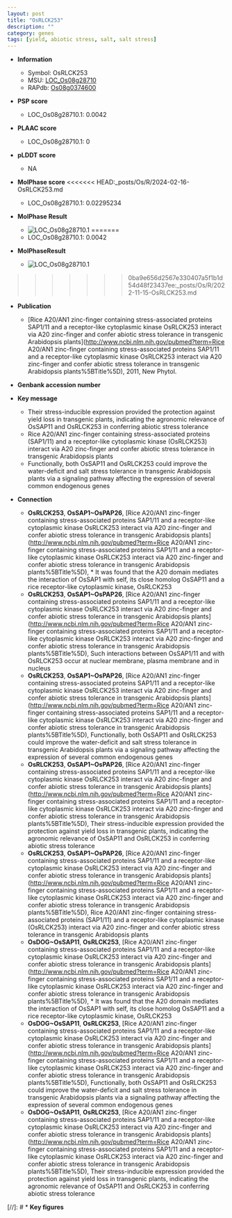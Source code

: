```yaml
---
layout: post
title: "OsRLCK253"
description: ""
category: genes
tags: [yield, abiotic stress, salt, salt stress]
---
```


* **Information**  
    + Symbol: OsRLCK253  
    + MSU: [LOC_Os08g28710](http://rice.plantbiology.msu.edu/cgi-bin/ORF_infopage.cgi?orf=LOC_Os08g28710)  
    + RAPdb: [Os08g0374600](http://rapdb.dna.affrc.go.jp/viewer/gbrowse_details/irgsp1?name=Os08g0374600)  

* **PSP score**  
    + LOC_Os08g28710.1: 0.0042 

* **PLAAC score**  
    + LOC_Os08g28710.1: 0 

* **pLDDT score**
    + NA


* **MolPhase score**
<<<<<<< HEAD:_posts/Os/R/2024-02-16-OsRLCK253.md
    + LOC_Os08g28710.1: 0.02295234

* **MolPhase Result**
    + ![LOC_Os08g28710.1](https://304243504.github.io/Pictures/LOC_Os08g/LOC_Os08g28710.1.png)
=======
    + LOC_Os08g28710.1: 0.0042

* **MolPhaseResult**
    + ![LOC_Os08g28710.1](https://ricepsp.github.io/pictures/LOC_Os08g/LOC_Os08g28710.1.png)
>>>>>>> 0ba9e656d2567e330407a5f1b1d54d48f23437ee:_posts/Os/R/2022-11-15-OsRLCK253.md

* **Publication**  
    + [Rice A20/AN1 zinc-finger containing stress-associated proteins SAP1/11 and a receptor-like cytoplasmic kinase OsRLCK253 interact via A20 zinc-finger and confer abiotic stress tolerance in transgenic Arabidopsis plants](http://www.ncbi.nlm.nih.gov/pubmed?term=Rice A20/AN1 zinc-finger containing stress-associated proteins SAP1/11 and a receptor-like cytoplasmic kinase OsRLCK253 interact via A20 zinc-finger and confer abiotic stress tolerance in transgenic Arabidopsis plants%5BTitle%5D), 2011, New Phytol.

* **Genbank accession number**  

* **Key message**  
    + Their stress-inducible expression provided the protection against yield loss in transgenic plants, indicating the agronomic relevance of OsSAP11 and OsRLCK253 in conferring abiotic stress tolerance
    + Rice A20/AN1 zinc-finger containing stress-associated proteins (SAP1/11) and a receptor-like cytoplasmic kinase (OsRLCK253) interact via A20 zinc-finger and confer abiotic stress tolerance in transgenic Arabidopsis plants
    + Functionally, both OsSAP11 and OsRLCK253 could improve the water-deficit and salt stress tolerance in transgenic Arabidopsis plants via a signaling pathway affecting the expression of several common endogenous genes

* **Connection**  
    + __OsRLCK253__, __OsSAP1~OsPAP26__, [Rice A20/AN1 zinc-finger containing stress-associated proteins SAP1/11 and a receptor-like cytoplasmic kinase OsRLCK253 interact via A20 zinc-finger and confer abiotic stress tolerance in transgenic Arabidopsis plants](http://www.ncbi.nlm.nih.gov/pubmed?term=Rice A20/AN1 zinc-finger containing stress-associated proteins SAP1/11 and a receptor-like cytoplasmic kinase OsRLCK253 interact via A20 zinc-finger and confer abiotic stress tolerance in transgenic Arabidopsis plants%5BTitle%5D), * It was found that the A20 domain mediates the interaction of OsSAP1 with self, its close homolog OsSAP11 and a rice receptor-like cytoplasmic kinase, OsRLCK253
    + __OsRLCK253__, __OsSAP1~OsPAP26__, [Rice A20/AN1 zinc-finger containing stress-associated proteins SAP1/11 and a receptor-like cytoplasmic kinase OsRLCK253 interact via A20 zinc-finger and confer abiotic stress tolerance in transgenic Arabidopsis plants](http://www.ncbi.nlm.nih.gov/pubmed?term=Rice A20/AN1 zinc-finger containing stress-associated proteins SAP1/11 and a receptor-like cytoplasmic kinase OsRLCK253 interact via A20 zinc-finger and confer abiotic stress tolerance in transgenic Arabidopsis plants%5BTitle%5D), Such interactions between OsSAP1/11 and with OsRLCK253 occur at nuclear membrane, plasma membrane and in nucleus
    + __OsRLCK253__, __OsSAP1~OsPAP26__, [Rice A20/AN1 zinc-finger containing stress-associated proteins SAP1/11 and a receptor-like cytoplasmic kinase OsRLCK253 interact via A20 zinc-finger and confer abiotic stress tolerance in transgenic Arabidopsis plants](http://www.ncbi.nlm.nih.gov/pubmed?term=Rice A20/AN1 zinc-finger containing stress-associated proteins SAP1/11 and a receptor-like cytoplasmic kinase OsRLCK253 interact via A20 zinc-finger and confer abiotic stress tolerance in transgenic Arabidopsis plants%5BTitle%5D), Functionally, both OsSAP11 and OsRLCK253 could improve the water-deficit and salt stress tolerance in transgenic Arabidopsis plants via a signaling pathway affecting the expression of several common endogenous genes
    + __OsRLCK253__, __OsSAP1~OsPAP26__, [Rice A20/AN1 zinc-finger containing stress-associated proteins SAP1/11 and a receptor-like cytoplasmic kinase OsRLCK253 interact via A20 zinc-finger and confer abiotic stress tolerance in transgenic Arabidopsis plants](http://www.ncbi.nlm.nih.gov/pubmed?term=Rice A20/AN1 zinc-finger containing stress-associated proteins SAP1/11 and a receptor-like cytoplasmic kinase OsRLCK253 interact via A20 zinc-finger and confer abiotic stress tolerance in transgenic Arabidopsis plants%5BTitle%5D), Their stress-inducible expression provided the protection against yield loss in transgenic plants, indicating the agronomic relevance of OsSAP11 and OsRLCK253 in conferring abiotic stress tolerance
    + __OsRLCK253__, __OsSAP1~OsPAP26__, [Rice A20/AN1 zinc-finger containing stress-associated proteins SAP1/11 and a receptor-like cytoplasmic kinase OsRLCK253 interact via A20 zinc-finger and confer abiotic stress tolerance in transgenic Arabidopsis plants](http://www.ncbi.nlm.nih.gov/pubmed?term=Rice A20/AN1 zinc-finger containing stress-associated proteins SAP1/11 and a receptor-like cytoplasmic kinase OsRLCK253 interact via A20 zinc-finger and confer abiotic stress tolerance in transgenic Arabidopsis plants%5BTitle%5D), Rice A20/AN1 zinc-finger containing stress-associated proteins (SAP1/11) and a receptor-like cytoplasmic kinase (OsRLCK253) interact via A20 zinc-finger and confer abiotic stress tolerance in transgenic Arabidopsis plants
    + __OsDOG~OsSAP11__, __OsRLCK253__, [Rice A20/AN1 zinc-finger containing stress-associated proteins SAP1/11 and a receptor-like cytoplasmic kinase OsRLCK253 interact via A20 zinc-finger and confer abiotic stress tolerance in transgenic Arabidopsis plants](http://www.ncbi.nlm.nih.gov/pubmed?term=Rice A20/AN1 zinc-finger containing stress-associated proteins SAP1/11 and a receptor-like cytoplasmic kinase OsRLCK253 interact via A20 zinc-finger and confer abiotic stress tolerance in transgenic Arabidopsis plants%5BTitle%5D), * It was found that the A20 domain mediates the interaction of OsSAP1 with self, its close homolog OsSAP11 and a rice receptor-like cytoplasmic kinase, OsRLCK253
    + __OsDOG~OsSAP11__, __OsRLCK253__, [Rice A20/AN1 zinc-finger containing stress-associated proteins SAP1/11 and a receptor-like cytoplasmic kinase OsRLCK253 interact via A20 zinc-finger and confer abiotic stress tolerance in transgenic Arabidopsis plants](http://www.ncbi.nlm.nih.gov/pubmed?term=Rice A20/AN1 zinc-finger containing stress-associated proteins SAP1/11 and a receptor-like cytoplasmic kinase OsRLCK253 interact via A20 zinc-finger and confer abiotic stress tolerance in transgenic Arabidopsis plants%5BTitle%5D), Functionally, both OsSAP11 and OsRLCK253 could improve the water-deficit and salt stress tolerance in transgenic Arabidopsis plants via a signaling pathway affecting the expression of several common endogenous genes
    + __OsDOG~OsSAP11__, __OsRLCK253__, [Rice A20/AN1 zinc-finger containing stress-associated proteins SAP1/11 and a receptor-like cytoplasmic kinase OsRLCK253 interact via A20 zinc-finger and confer abiotic stress tolerance in transgenic Arabidopsis plants](http://www.ncbi.nlm.nih.gov/pubmed?term=Rice A20/AN1 zinc-finger containing stress-associated proteins SAP1/11 and a receptor-like cytoplasmic kinase OsRLCK253 interact via A20 zinc-finger and confer abiotic stress tolerance in transgenic Arabidopsis plants%5BTitle%5D), Their stress-inducible expression provided the protection against yield loss in transgenic plants, indicating the agronomic relevance of OsSAP11 and OsRLCK253 in conferring abiotic stress tolerance

[//]: # * **Key figures**  


